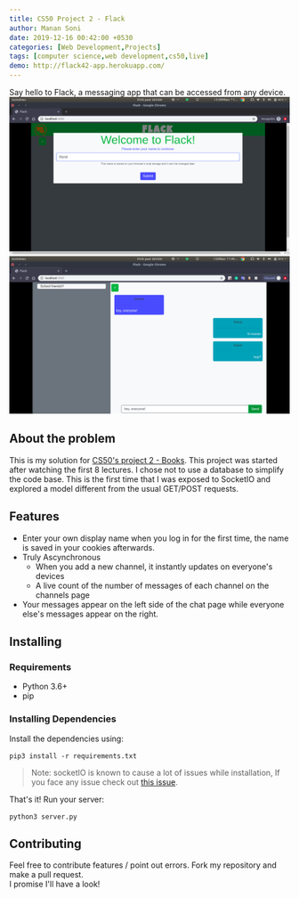 ```yaml
---
title: CS50 Project 2 - Flack
author: Manan Soni
date: 2019-12-16 00:42:00 +0530
categories: [Web Development,Projects]
tags: [computer science,web development,cs50,live]
demo: http://flack42-app.herokuapp.com/
---
```


Say hello to Flack, a messaging app that can be accessed from any device.
![start page](/assets/img/post_imgs/flack1.png)
![chats](/assets/img/post_imgs/flack2.png)

## About the problem
This is my solution for [CS50's project 2 - Books](https://docs.cs50.net/web/2018/x/projects/2/project2.html).
This project was started after watching the first 8 lectures. I chose not to use a database to simplify the code base. This is the first time that I was exposed to SocketIO and explored a model different from the usual GET/POST requests.

## Features
* Enter your own display name when you log in for the first time, the name is saved in your cookies afterwards.
* Truly Ascynchronous
  * When you add a new channel, it instantly updates on everyone's devices
  * A live count of the number of messages of each channel on the channels page
* Your messages appear on the left side of the chat page while everyone else's messages appear on the right.

## Installing
### Requirements
* Python 3.6+
* pip
### Installing Dependencies
Install the dependencies using:
```terminal
pip3 install -r requirements.txt
```
> Note: socketIO is known to cause a lot of issues while installation, If you face any issue check out [this issue](https://github.com/miguelgrinberg/Flask-SocketIO/issues/652).

That's it! Run your server:
```terminal
python3 server.py
```
## Contributing
Feel free to contribute features / point out errors. Fork my repository and make a pull request.  
I promise I'll have a look!
